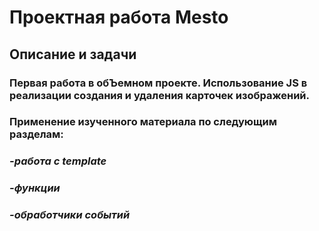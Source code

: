 # Проектная работа Mesto

## Описание и задачи

### Первая работа в обЪемном проекте. Использование JS в реализации создания и удаления карточек изображений.
### Применение изученного материала по следующим разделам:

### *-работа с template*
### *-функции*
### *-обработчики событий*




